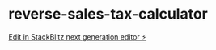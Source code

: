 # reverse-sales-tax-calculator

[Edit in StackBlitz next generation editor ⚡️](https://stackblitz.com/~/github.com/hamisbela/reverse-sales-tax-calculator)